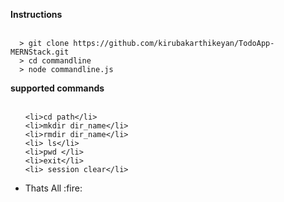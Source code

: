 <Strong>Instructions</Strong>
<br>
<br>
  ```
	> git clone https://github.com/kirubakarthikeyan/TodoApp-MERNStack.git
	> cd commandline
	> node commandline.js

```

<Strong> supported commands</Strong>
<br>
<br>
<ul>
	
	<li>cd path</li>
	<li>mkdir dir_name</li>
  	<li>rmdir dir_name</li>
	<li> ls</li>
	<li>pwd </li>
	<li>exit</li>
	<li> session clear</li>


  <li>Thats All :fire:</li>
</ul>



